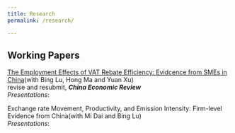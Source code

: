 ```yaml
---
title: Research
permalink: /research/

---
```



## Working Papers
[The Employment Effects of VAT Rebate Efficiency: Evidcence from SMEs in China]()(with Bing Lu, Hong Ma and Yuan Xu)<br/>
revise and resubmit, ***China Economic Review***<br/>
*Presentations*:

Exchange rate Movement, Productivity, and Emission Intensity: Firm-level Evidence from China(with Mi Dai and Bing Lu)<br/>
*Presentations*:








 
